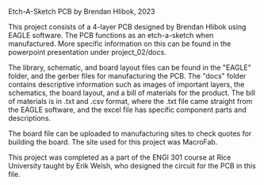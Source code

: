 Etch-A-Sketch PCB by Brendan Hlibok, 2023

This project consists of a 4-layer PCB designed by Brendan Hlibok using EAGLE software.
The PCB functions as an etch-a-sketch when manufactured. More specific information on this can be found in the
powerpoint presentation under project_02/docs.

The library, schematic, and board layout files can be found in the "EAGLE" folder, and the gerber files for manufacturing
the PCB. The "docs" folder contains descriptive information such as images of important layers, the schematics,
the board layout, and a bill of materials for the product. The bill of materials is in .txt and .csv format, where the .txt
file came straight from the EAGLE software, and the excel file has specific component parts and descriptions.

The board file can be uploaded to manufacturing sites to check quotes for building the board. The site used for this project was
MacroFab.

This project was completed as a part of the ENGI 301 course at Rice University taught by Erik Welsh, who designed the circuit
for the PCB in this file. 
